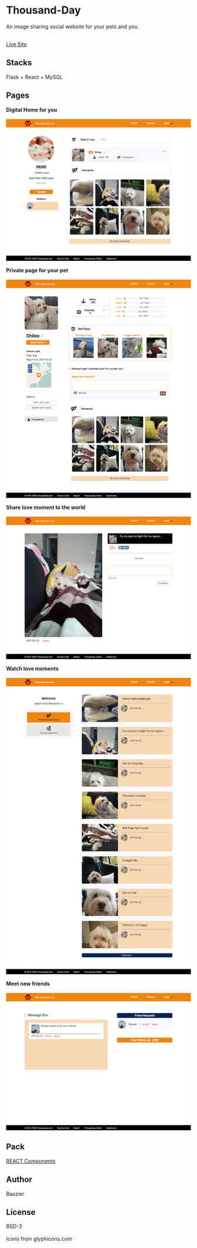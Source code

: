 # Thousand-Day
An image sharing social website for your pets and you. <br/><br/>

[Live Site](https://thousanday.com)

Stacks
--
Flask + React + MySQL

Pages
--
<b>Digital Home for you</b><br /><br />
![user](https://raw.githubusercontent.com/byn9826/Thousand-Day/master/~legend/user.png)<br/>

<b>Private page for your pet</b><br /><br />
![pet](https://raw.githubusercontent.com/byn9826/Thousand-Day/master/~legend/pet.png)<br/>

<b>Share love moment to the world</b><br /><br />
![moment](https://raw.githubusercontent.com/byn9826/Thousand-Day/master/~legend/moment.png)<br/>

<b>Watch love moments</b><br /><br />
![watch](https://raw.githubusercontent.com/byn9826/Thousand-Day/master/~legend/watch.png)<br/>

<b>Meet new friends</b><br /><br />
![message](https://raw.githubusercontent.com/byn9826/Thousand-Day/master/~legend/message.png)<br/>

Pack
--
[REACT Components](https://github.com/byn9826/Thousanday-React)

Author
--
Baozier

License
--
BSD-3 <br /><br />
Icons from glyphicons.com